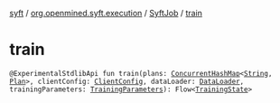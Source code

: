 [syft](../../index.md) / [org.openmined.syft.execution](../index.md) / [SyftJob](index.md) / [train](./train.md)

# train

`@ExperimentalStdlibApi fun train(plans: `[`ConcurrentHashMap`](https://docs.oracle.com/javase/6/docs/api/java/util/concurrent/ConcurrentHashMap.html)`<`[`String`](https://kotlinlang.org/api/latest/jvm/stdlib/kotlin/-string/index.html)`, `[`Plan`](../-plan/index.md)`>, clientConfig: `[`ClientConfig`](../../org.openmined.syft.networking.datamodels/-client-config/index.md)`, dataLoader: `[`DataLoader`](../../org.openmined.syft.data.loader/-data-loader/index.md)`, trainingParameters: `[`TrainingParameters`](../../org.openmined.syft.domain/-training-parameters/index.md)`): Flow<`[`TrainingState`](../-training-state/index.md)`>`